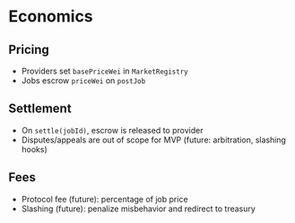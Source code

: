 # Economics

## Pricing
- Providers set `basePriceWei` in `MarketRegistry`
- Jobs escrow `priceWei` on `postJob`

## Settlement
- On `settle(jobId)`, escrow is released to provider
- Disputes/appeals are out of scope for MVP (future: arbitration, slashing hooks)

## Fees
- Protocol fee (future): percentage of job price
- Slashing (future): penalize misbehavior and redirect to treasury


